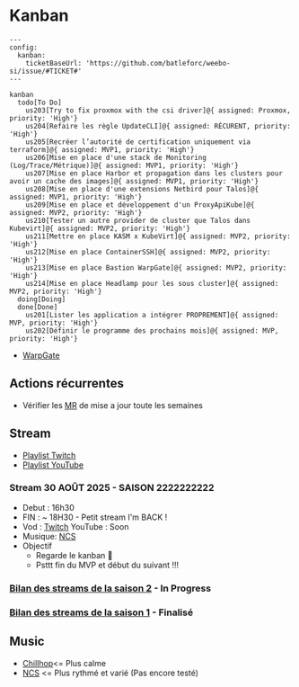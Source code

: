 # Kanban

```mermaid
---
config:
  kanban:
    ticketBaseUrl: 'https://github.com/batleforc/weebo-si/issue/#TICKET#'
---

kanban
  todo[To Do]
    us203[Try to fix proxmox with the csi driver]@{ assigned: Proxmox, priority: 'High'}
    us204[Refaire les règle UpdateCLI]@{ assigned: RÉCURENT, priority: 'High'}
    us205[Recréer l’autorité de certification uniquement via terraform]@{ assigned: MVP1, priority: 'High'}
    us206[Mise en place d'une stack de Monitoring (Log/Trace/Métrique)]@{ assigned: MVP1, priority: 'High'}
    us207[Mise en place Harbor et propagation dans les clusters pour avoir un cache des images]@{ assigned: MVP1, priority: 'High'}
    us208[Mise en place d'une extensions Netbird pour Talos]@{ assigned: MVP1, priority: 'High'}
    us209[Mise en place et développement d'un ProxyApiKube]@{ assigned: MVP2, priority: 'High'}
    us210[Tester un autre provider de cluster que Talos dans Kubevirt]@{ assigned: MVP2, priority: 'High'}
    us211[Mettre en place KASM x KubeVirt]@{ assigned: MVP2, priority: 'High'}
    us212[Mise en place ContainerSSH]@{ assigned: MVP2, priority: 'High'}
    us213[Mise en place Bastion WarpGate]@{ assigned: MVP2, priority: 'High'}
    us214[Mise en place Headlamp pour les sous cluster]@{ assigned: MVP2, priority: 'High'}
  doing[Doing]
  done[Done]
    us201[Lister les application a intégrer PROPREMENT]@{ assigned: MVP, priority: 'High'}
    us202[Définir le programme des prochains mois]@{ assigned: MVP, priority: 'High'}
```

- [WarpGate](https://warpgate.null.page/docs/)

## Actions récurrentes

- Vérifier les [MR](https://github.com/batleforc/weebo-si/pulls?q=is%3Aopen+is%3Apr+label%3AUpdateCLI) de mise a jour toute les semaines

## Stream

- [Playlist Twitch](https://www.twitch.tv/collections/Gha3LW0WLRh8hg)
- [Playlist YouTube](https://youtube.com/playlist?list=PLgGm8OmIPBhnlGhLG4RhUXV8zUvBmvl-O&si=dIglK5lVrDIImCQo)

### Stream 30 AOÛT 2025 - SAISON 2222222222

- Debut : 16h30
- FIN : ~ 18H30 - Petit stream I'm BACK !
- Vod : [Twitch](https://www.twitch.tv/batleforc) YouTube : Soon
- Musique: [NCS](https://ncs.io/)
- Objectif
  - Regarde le kanban 🤣
  - Psttt fin du MVP et début du suivant !!!

### [Bilan des streams de la saison 2](/0.introduction/stream/saison2/index.html) - In Progress

### [Bilan des streams de la saison 1](/0.introduction/stream/saison1/index.html) - Finalisé

## Music

- [Chillhop](https://app.chillhop.com/)<= Plus calme
- [NCS](https://ncs.io/) <= Plus rythmé et varié (Pas encore testé)
